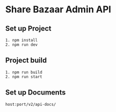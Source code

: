 # Share Bazaar Admin API

## Set up Project
    1. npm install
    2. npm run dev
    
## Project build
    1. npm run build
    2. npm run start

## Set up Documents
``host:port/v2/api-docs/``